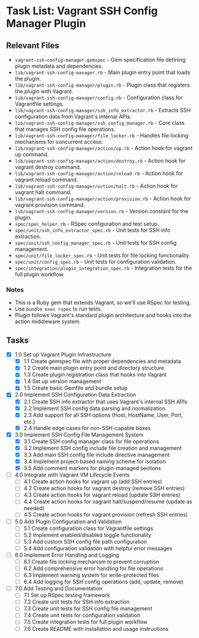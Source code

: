 # Task List: Vagrant SSH Config Manager Plugin

## Relevant Files

- `vagrant-ssh-config-manager.gemspec` - Gem specification file defining plugin metadata and dependencies.
- `lib/vagrant-ssh-config-manager.rb` - Main plugin entry point that loads the plugin.
- `lib/vagrant-ssh-config-manager/plugin.rb` - Plugin class that registers the plugin with Vagrant.
- `lib/vagrant-ssh-config-manager/config.rb` - Configuration class for Vagrantfile settings.
- `lib/vagrant-ssh-config-manager/ssh_info_extractor.rb` - Extracts SSH configuration data from Vagrant's internal APIs.
- `lib/vagrant-ssh-config-manager/ssh_config_manager.rb` - Core class that manages SSH config file operations.
- `lib/vagrant-ssh-config-manager/file_locker.rb` - Handles file locking mechanisms for concurrent access.
- `lib/vagrant-ssh-config-manager/action/up.rb` - Action hook for vagrant up command.
- `lib/vagrant-ssh-config-manager/action/destroy.rb` - Action hook for vagrant destroy command.
- `lib/vagrant-ssh-config-manager/action/reload.rb` - Action hook for vagrant reload command.
- `lib/vagrant-ssh-config-manager/action/halt.rb` - Action hook for vagrant halt command.
- `lib/vagrant-ssh-config-manager/action/provision.rb` - Action hook for vagrant provision command.
- `lib/vagrant-ssh-config-manager/version.rb` - Version constant for the plugin.
- `spec/spec_helper.rb` - RSpec configuration and test setup.
- `spec/unit/ssh_info_extractor_spec.rb` - Unit tests for SSH info extraction.
- `spec/unit/ssh_config_manager_spec.rb` - Unit tests for SSH config management.
- `spec/unit/file_locker_spec.rb` - Unit tests for file locking functionality.
- `spec/unit/config_spec.rb` - Unit tests for configuration validation.
- `spec/integration/plugin_integration_spec.rb` - Integration tests for the full plugin workflow.

### Notes

- This is a Ruby gem that extends Vagrant, so we'll use RSpec for testing.
- Use `bundle exec rspec` to run tests.
- Plugin follows Vagrant's standard plugin architecture and hooks into the action middleware system.

## Tasks

- [x] 1.0 Set up Vagrant Plugin Infrastructure
  - [x] 1.1 Create gemspec file with proper dependencies and metadata
  - [x] 1.2 Create main plugin entry point and directory structure
  - [x] 1.3 Create plugin registration class that hooks into Vagrant
  - [x] 1.4 Set up version management
  - [x] 1.5 Create basic Gemfile and bundle setup
- [x] 2.0 Implement SSH Configuration Data Extraction  
  - [x] 2.1 Create SSH info extractor that uses Vagrant's internal SSH APIs
  - [x] 2.2 Implement SSH config data parsing and normalization
  - [x] 2.3 Add support for all SSH options (Host, HostName, User, Port, etc.)
  - [x] 2.4 Handle edge cases for non-SSH-capable boxes
- [x] 3.0 Implement SSH Config File Management System
  - [x] 3.1 Create SSH config manager class for file operations
  - [x] 3.2 Implement SSH config include file creation and management
  - [x] 3.3 Add main SSH config file include directive management
  - [x] 3.4 Implement project-based naming scheme for isolation
  - [x] 3.5 Add comment markers for plugin-managed sections
- [ ] 4.0 Integrate with Vagrant VM Lifecycle Events
  - [ ] 4.1 Create action hooks for vagrant up (add SSH entries)
  - [ ] 4.2 Create action hooks for vagrant destroy (remove SSH entries)
  - [ ] 4.3 Create action hooks for vagrant reload (update SSH entries)
  - [ ] 4.4 Create action hooks for vagrant halt/suspend/resume (update as needed)
  - [ ] 4.5 Create action hooks for vagrant provision (refresh SSH entries)
- [ ] 5.0 Add Plugin Configuration and Validation
  - [ ] 5.1 Create configuration class for Vagrantfile settings
  - [ ] 5.2 Implement enabled/disabled toggle functionality
  - [ ] 5.3 Add custom SSH config file path configuration
  - [ ] 5.4 Add configuration validation with helpful error messages
- [ ] 6.0 Implement Error Handling and Logging
  - [ ] 6.1 Create file locking mechanism to prevent corruption
  - [ ] 6.2 Add comprehensive error handling for file operations
  - [ ] 6.3 Implement warning system for write-protected files
  - [ ] 6.4 Add logging for SSH config operations (add, update, remove)
- [ ] 7.0 Add Testing and Documentation
  - [ ] 7.1 Set up RSpec testing framework
  - [ ] 7.2 Create unit tests for SSH info extraction
  - [ ] 7.3 Create unit tests for SSH config file management
  - [ ] 7.4 Create unit tests for configuration validation
  - [ ] 7.5 Create integration tests for full plugin workflow
  - [ ] 7.6 Create README with installation and usage instructions
